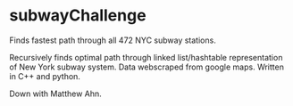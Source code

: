 # subwayChallenge
Finds fastest path through all 472 NYC subway stations.

Recursively finds optimal path through linked list/hashtable representation of New York subway system.
Data webscraped from google maps.
Written in C++ and python.

Down with Matthew Ahn.
